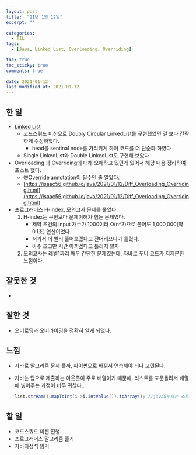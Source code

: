 ```yaml
---
layout: post
title:  "21년 1월 12일"
excerpt: ""

categories:
  - TIL
tags:
  - [Java, Linked List, Overloading, Overriding]

toc: true
toc_sticky: true
comments: true
 
date: 2021-01-12
last_modified_at: 2021-01-12
---
```

## 한 일
- [Linked List](https://isaac56.github.io/data%20structure/2021/01/11/LinkedList.html)
  - 코드스쿼드 미션으로 Doubly Circular LinkedList를 구현했었던 걸 보다 간략하게 수정하였다.
    - head를 sentinal node를 가리키게 하여 코드를 더 단순화 하였다.
  - Single LinkedList와 Double LinkedList도 구현해 보았다
- Overloading 과 Overriding에 대해 오해하고 있던게 있어서 해당 내용 정리하여 포스트 했다.
  - @Override annotation이 필수인 줄 알았다.
  - [https://isaac56.github.io/java/2021/01/12/Diff_Overloading_Overriding.html](https://isaac56.github.io/java/2021/01/12/Diff_Overloading_Overriding.html)
- 프로그래머스 H-index, 모의고사 문제를 풀었다.
  1. H-index는 구현보다 문제이해가 힘든 문제였다.
     - 제약 조건의 input 개수가 1000이라 O(n^2)으로 풀어도 1,000,000(약 0.1초) 연산이었다.
     - 저기서 더 빨리 풀어보겠다고 잔머리쓰다가 틀렸다.
     - 아주 조그만 시간 아끼겠다고 틀리지 말자
  2. 모의고사는 레벨1짜리 매우 간단한 문제였는데, 자바로 푸니 코드가 지저분한 느낌이다.

## 잘못한 것

- 

## 잘한 것
- 오버로딩과 오버라이딩을 정확히 알게 되었다.

## 느낌
- 자바로 알고리즘 문제 풀까, 파이썬으로 바꿔서 연습해야 되나 고민된다.

- 자바는 답으로 제출하는 아웃풋이 주로 배열이기 때문에, 리스트를 포문돌려서 배열에 넣어주는 과정이 너무 귀찮다..

  ```java
  list.stream().mapToInt(i->i.intValue()).toArray(); //java8부터는 스트림을 이용하여 이렇게 바꿀수 있긴 하다.
  ```

## 할 일
- 코드스쿼드 미션 진행
- 프로그래머스 알고리즘 풀기
- 자바의정석 읽기